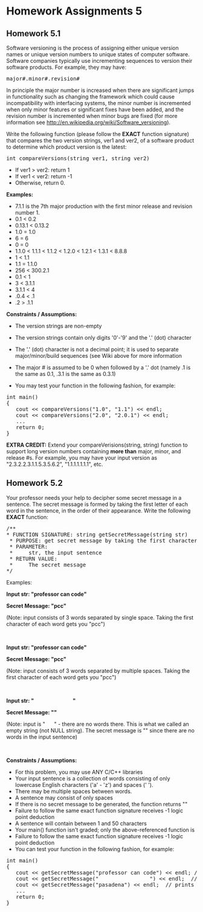 # Homework Assignments 5

## Homework 5.1
Software versioning is the process of assigning either unique version names or unique version numbers to unique 
states of computer software. Software companies typically use incrementing sequences 
to version their software products. For example, they may have:

<pre>
major#.minor#.revision#
</pre>

In principle the major number is increased when there are significant jumps in functionality such as changing the 
framework which could cause incompatibility with interfacing systems, the minor number is incremented when only 
minor features or significant fixes have been added, and the revision number is incremented when minor bugs are 
fixed (for more information see http://en.wikipedia.org/wiki/Software_versioning).

Write the following function (please follow the **EXACT** function signature) that compares the two version strings, 
ver1 and ver2, of a software product to determine which product version is the latest:

<pre>
int compareVersions(string ver1, string ver2)
</pre>

* If ver1 > ver2: return 1
* If ver1 < ver2: return -1
* Otherwise, return 0. 

**Examples:**

* 7.1.1 is the 7th major production with the first minor release and revision number 1.
* 0.1 < 0.2
* 0.13.1 < 0.13.2
* 1.0 = 1.0
* 6 = 6
* 0 = 0
* 1.1.0 < 1.1.1 < 1.1.2 < 1.2.0 <  1.2.1 < 1.3.1 < 8.8.8
* 1 < 1.1
* 1.1 = 1.1.0
* 256 < 300.2.1
* 0.1 < 1
* 3 < 3.1.1
* 3.1.1 < 4
* .0.4 < .1
* .2 > .1.1

**Constraints / Assumptions:**

* The version strings are non-empty

* The version strings contain only digits '0'-'9' and the '.' (dot) character

* The '.' (dot) character is not a decimal point; it is used to separate major/minor/build sequences (see Wiki above 
for more information

* The major # is assumed to be 0 when followed by a '.' dot  (namely .1 is the same as 0.1, .3.1 is the same as 0.3.1)

* You may test your function in the following fashion, for example:

<pre>
int main()  
{
   cout << compareVersions("1.0", "1.1") << endl;
   cout << compareVersions("2.0", "2.0.1") << endl;
   ...
   return 0;
}
</pre>

**EXTRA CREDIT:** Extend your compareVerisions(string, string) function to support long version numbers 
containing **more than** major, minor, and release #s. For example, you may have your input version as 
"2.3.2.2.3.1.1.5.3.5.6.2", "1.1.1.1.1.1.1", etc.

## Homework 5.2
Your professor needs your help to decipher some secret message in a sentence. The secret message is formed by taking 
the first letter of each word in the sentence, in the order of their appearance. Write the following **EXACT** 
function:

<pre>
/**
* FUNCTION SIGNATURE: string getSecretMessage(string str)
 * PURPOSE: get secret message by taking the first character from each word in the input sentence, in the order they appear
 * PARAMETER:
 *     str, the input sentence 
 * RETURN VALUE:
 *     The secret message
*/
</pre>
 

Examples:

**Input str: "professor can code"**

**Secret Message: "pcc"**

(Note: input consists of 3 words separated by single space. Taking the first character of each word gets you "pcc")

<br />

**Input str: "professor         can        code"**

**Secret Message: "pcc"**

(Note: input consists of 3 words separated by multiple spaces. Taking the first character of each word gets you "pcc")

<br />

**Input str: "&nbsp;&nbsp;&nbsp;&nbsp;&nbsp;&nbsp;&nbsp;&nbsp;&nbsp;&nbsp;&nbsp;&nbsp;&nbsp;&nbsp;&nbsp;&nbsp;&nbsp;
&nbsp;&nbsp;&nbsp;&nbsp;&nbsp;&nbsp;&nbsp;&nbsp;&nbsp;&nbsp;&nbsp;&nbsp;&nbsp;"**

**Secret Message: ""**

(Note: input is "&nbsp;&nbsp;&nbsp;&nbsp;&nbsp;&nbsp;" - there are no words there. This is what we called an empty string (not NULL string). The 
secret message is "" since there are no words in the input sentence) 

<br />

**Constraints / Assumptions:**

* For this problem, you may use ANY C/C++ libraries
* Your input sentence is a collection of words consisting of only lowercase English characters ('a' - 'z') and spaces (' ').
* There may be multiple spaces between words.
* A sentence may consist of only spaces
* If there is no secret message to be generated, the function returns ""
* Failure to follow the same exact function signature receives -1 logic point deduction
* A sentence will contain between 1 and 50 characters
* Your main() function isn't graded; only the above-referenced function is
* Failure to follow the same exact function signature receives -1 logic point deduction
* You can test your function in the following fashion, for example:

<pre>
int main()  
{
   cout << getSecretMessage("professor can code") << endl; // prints "pcc"
   cout << getSecretMessage("                ") << endl;  // prints nothing
   cout << getSecretMessage("pasadena") << endl;  // prints "p"
   ...
   return 0;
}
</pre>
